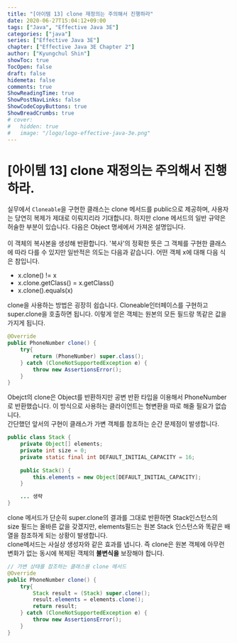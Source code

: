 ```yaml
---
title: "[아이템 13] clone 재정의는 주의해서 진행하라"
date: 2020-06-27T15:04:12+09:00
tags: ["Java", "Effective Java 3E"]
categories: ["java"]
series: ["Effective Java 3E"]
chapter: ["Effective Java 3E Chapter 2"]
author: ["Kyungchul Shin"]
showToc: true
TocOpen: false
draft: false
hidemeta: false
comments: true
ShowReadingTime: true
ShowPostNavLinks: false
ShowCodeCopyButtons: true
ShowBreadCrumbs: true
# cover:
#   hidden: true
#   image: "/logo/logo-effective-java-3e.png"
---
```

# [아이템 13] clone 재정의는 주의해서 진행하라.

실무에서 `Cloneable`을 구현한 클래스는 clone 메서드를 public으로 제공하며, 사용자는 당연히 복제가 제대로 이뤄지리라 기대합니다.
하지만 clone 메서드의 일반 규약은 허술한 부분이 있습니다. 다음은 Object 명세에서 가져온 설명입니다.
</br></br>
이 객체의 복사본을 생성해 반환합니다. '복사'의 정확한 뜻은 그 객체를 구현한 클래스에 따라 다를 수 있지만 일반적은 의도는 다음과 같습니다. 어떤 객체 x에 대해 다음 식은 참입니다.
- x.clone() != x
- x.clone.getClass() = x.getClass()
- x.clone().equals(x)

clone을 사용하는 방법은 굉장히 쉽습니다. Cloneable인터페이스를 구현하고 super.clone을 호출하면 됩니다. 이렇게 얻은 객체는 원본의 모든 필드랑 똑같은 값을 가지게 됩니다.
``` java
@Override
public PhoneNumber clone() {
    try{
        return (PhoneNumber) super.class();
    } catch (CloneNotSupportedException e) {
        throw new AssertionsError();
    }
}
```
Obejct의 clone은 Object를 반환하지만 공변 반환 타입을 이용해서 PhoneNumber로 반환했습니다. 이 방식으로 사용하는 클라이언트는 형변환을 따로 해줄 필요가 없습니다.
</br>
간단했던 앞서의 구현이 클래스가 가변 객체를 참조하는 순간 문제점이 발생합니다.
``` java
public class Stack {
    private Object[] elements;
    private int size = 0;
    private static final int DEFAULT_INITIAL_CAPACITY = 16;
    
    public Stack() {
        this.elements = new Object[DEFAULT_INITIAL_CAPACITY];
    }

    ... 생략
}
```
clone 메서드가 단순히 super.clone의 결과를 그대로 반환하면 Stack인스턴스의 size 필드는 올바른 값을 갖겠지만, elements필드는 원본 Stack 인스턴스와 똑같은 배열을 참조하게 되는 상황이 발생합니다.</br>
clone메서드는 사실상 생성자와 같은 효과를 냅니다. 즉 clone은 원본 객체에 아무런 변화가 없는 동시에 복제된 객체의 **불변식을** 보장해야 합니다.
``` java
// 가변 상태를 참조하는 클래스용 clone 메서드
@Override
public PhoneNumber clone() {
    try{
        Stack result = (Stack) super.clone();
        result.elements = elements.clone();
        return result;
    } catch (CloneNotSupportedException e) {
        throw new AssertionsError();
    }
}
```


